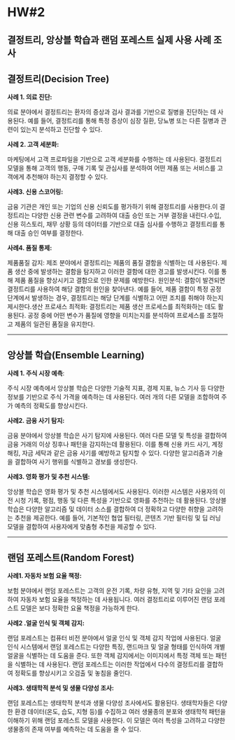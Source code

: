 # HW#2

## **결정트리, 앙상블 학습과 랜덤 포레스트 실제 사용 사례 조사**

## 결정트리(Decision Tree)

**사례 1.  의료 진단:**

의료 분야에서 결정트리는 환자의 증상과 검사 결과를 기반으로 질병을 진단하는 데 사용된다. 예를 들어, 결정트리를 통해 특정 증상이 심장 질환, 당뇨병 또는 다른 질병과 관련이 있는지 분석하고 진단할 수 있다.

**사례 2. 고객 세분화:**

마케팅에서 고객 프로파일을 기반으로 고객 세분화를 수행하는 데 사용된다. 결정트리 모델을 통해 고객의 행동, 구매 기록 및 관심사를 분석하여 어떤 제품 또는 서비스를 고객에게 추천해야 하는지 결정할 수 있다.

**사례3. 신용 스코어링:**

 금융 기관은 개인 또는 기업의 신용 신뢰도를 평가하기 위해 결정트리를 사용한다.이 결정트리는 다양한 신용 관련 변수를 고려하여 대출 승인 또는 거부 결정을 내린다.수입, 신용 히스토리, 채무 상황 등의 데이터를 기반으로 대출 심사를 수행하고 결정트리를 통해 대출 승인 여부를 결정한다.

**사례4. 품질 통제:**

제품품질 감지:  제조 분야에서 결정트리는 제품의 품질 결함을 식별하는 데 사용된다. 제품 생산 중에 발생하는 결함을 탐지하고 이러한 결함에 대한 경고를 발생시킨다. 이를 통해 제품 품질을 향상시키고 결함으로 인한 문제를 예방한다. 원인분석: 결함이 발견되면 결정트리를 사용하여 해당 결함의 원인을 찾아낸다. 예를 들어, 제품 결함이 특정 공정 단계에서 발생하는 경우, 결정트리는 해당 단계를 식별하고 어떤 조치를 취해야 하는지 제시한다.생산 프로새스 최적화: 결정트리는 제품 생산 프로세스를 최적화하는 데도 활용된다. 공정 중에 어떤 변수가 품질에 영향을 미치는지를 분석하여 프로세스를 조절하고 제품의 일관된 품질을 유지한다.

---

## 앙상블 학습(Ensemble Learning)

**사례 1. 주식 시장 예측**:

주식 시장 예측에서 앙상블 학습은 다양한 기술적 지표, 경제 지표, 뉴스 기사 등 다양한 정보를 기반으로 주식 가격을 예측하는 데 사용된다. 여러 개의 다른 모델을 조합하여 주가 예측의 정확도를 향상시킨다.

**사례2. 금융 사기 탐지:**

금융 분야에서 앙상블 학습은 사기 탐지에 사용된다. 여러 다른 모델 및 특성을 결합하여 금융 거래의 이상 징후나 패턴을 감지하는데 활용된다. 이를 통해 신용 카드 사기, 계정 해킹, 자금 세탁과 같은 금융 사기를 예방하고 탐지할 수 있다. 다양한 알고리즘과 기술을 결합하여 사기 행위를 식별하고 경보를 생성한다.

**사례3. 영화 평가 및 추천 시스템:**

앙상블 학습은 영화 평가 및 추천 시스템에서도 사용된다. 이러한 시스템은 사용자의 이전 시청 기록, 평점, 행동 및 다른 특성을 기반으로 영화를 추천하는 데 활용된다. 앙상블 학습은 다양한 알고리즘 및 데이터 소스를 결합하여 더 정확하고 다양한 취향을 고려하는 추천을 제공한다. 예를 들어, 기본적인 협업 필터링, 콘텐츠 기반 필터링 및 딥 러닝 모델을 결합하여 사용자에게 맞춤형 추천을 제공할 수 있다.

---

## 랜덤 포레스트(Random Forest)

**사례1. 자동차 보험 요율 책정:** 

보험 분야에서 랜덤 포레스트는 고객의 운전 기록, 차량 유형, 지역 및 기타 요인을 고려하여 자동차 보험 요율을 책정하는 데 사용됩니다. 여러 결정트리로 이루어진 랜덤 포레스트 모델은 보다 정확한 요율 책정을 가능하게 한다.

**사례2 .얼굴 인식 및 객체 감지:**

랜덤 포레스트는 컴퓨터 비전 분야에서 얼굴 인식 및 객체 감지 작업에 사용된다. 얼굴 인식 시스템에서 랜덤 포레스트는 다양한 특징, 랜드마크 및 얼굴 형태를 인식하여 개별 얼굴을 식별하는 데 도움을 준다. 또한 객체 감지에서는 이미지에서 특정 객체 또는 패턴을 식별하는 데 사용된다. 랜덤 포레스트는 이러한 작업에서 다수의 결정트리를 결합하여 정확도를 향상시키고 오검출 및 놓침을 줄인다.

**사례3. 생태학적 분석 및 생물 다양성 조사:**

랜덤 포레스트는 생태학적 분석과 생물 다양성 조사에서도 활용된다. 생태학자들은 다양한 환경 데이터(온도, 습도, 지형 등)를 수집하고 여러 생물종의 분포와 생태학적 패턴을 이해하기 위해 랜덤 포레스트 모델을 사용한다. 이 모델은 여러 특성을 고려하고 다양한 생물종의 존재 여부를 예측하는 데 도움을 줄 수 있다.
